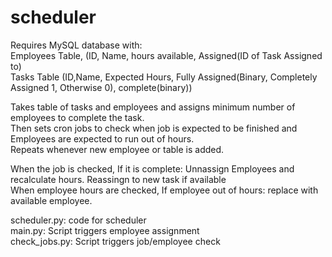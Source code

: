 # scheduler
 
Requires MySQL database with:  
Employees Table, (ID, Name, hours available, Assigned(ID of Task Assigned to)  
Tasks Table (ID,Name, Expected Hours, Fully Assigned(Binary, Completely Assigned 1, Otherwise 0), complete(binary))  


Takes table of tasks and employees and assigns minimum number of employees to complete the task.  
Then sets cron jobs to check when job is expected to be finished and Employees are expected to run out of hours.  
Repeats whenever new employee or table is added.  

When the job is checked, If it is complete: Unnassign Employees and recalculate hours. Reassingn to new task if available  
When employee hours are checked, If employee out of hours: replace with available employee.  

scheduler.py: code for scheduler  
main.py: Script triggers employee assignment  
check_jobs.py: Script triggers job/employee check  



